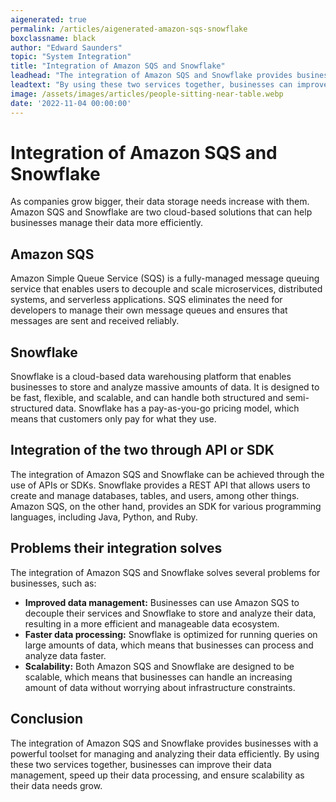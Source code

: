 ```yaml
---
aigenerated: true
permalink: /articles/aigenerated-amazon-sqs-snowflake
boxclassname: black
author: "Edward Saunders"
topic: "System Integration"
title: "Integration of Amazon SQS and Snowflake"
leadhead: "The integration of Amazon SQS and Snowflake provides businesses with a powerful toolset for managing and analyzing their data efficiently"
leadtext: "By using these two services together, businesses can improve their data management, speed up their data processing, and ensure scalability as their data needs grow."
image: /assets/images/articles/people-sitting-near-table.webp
date: '2022-11-04 00:00:00'
---
```

<div class="arttext">	<h1>Integration of Amazon SQS and Snowflake</h1>
	<p>As companies grow bigger, their data storage needs increase with them. Amazon SQS and Snowflake are two cloud-based solutions that can help businesses manage their data more efficiently. </p>
	<h2>Amazon SQS</h2>
	<p>Amazon Simple Queue Service (SQS) is a fully-managed message queuing service that enables users to decouple and scale microservices, distributed systems, and serverless applications. SQS eliminates the need for developers to manage their own message queues and ensures that messages are sent and received reliably.</p>
	<h2>Snowflake</h2>
	<p>Snowflake is a cloud-based data warehousing platform that enables businesses to store and analyze massive amounts of data. It is designed to be fast, flexible, and scalable, and can handle both structured and semi-structured data. Snowflake has a pay-as-you-go pricing model, which means that customers only pay for what they use.</p>
	<h2>Integration of the two through API or SDK</h2>
	<p>The integration of Amazon SQS and Snowflake can be achieved through the use of APIs or SDKs. Snowflake provides a REST API that allows users to create and manage databases, tables, and users, among other things. Amazon SQS, on the other hand, provides an SDK for various programming languages, including Java, Python, and Ruby.</p>
	<h2>Problems their integration solves</h2>
	<p>The integration of Amazon SQS and Snowflake solves several problems for businesses, such as:</p>
	<ul>
		<li><strong>Improved data management:</strong> Businesses can use Amazon SQS to decouple their services and Snowflake to store and analyze their data, resulting in a more efficient and manageable data ecosystem.</li>
		<li><strong>Faster data processing:</strong> Snowflake is optimized for running queries on large amounts of data, which means that businesses can process and analyze data faster.</li>
		<li><strong>Scalability:</strong> Both Amazon SQS and Snowflake are designed to be scalable, which means that businesses can handle an increasing amount of data without worrying about infrastructure constraints.</li>
	</ul>
	<h2>Conclusion</h2>
	<p>The integration of Amazon SQS and Snowflake provides businesses with a powerful toolset for managing and analyzing their data efficiently. By using these two services together, businesses can improve their data management, speed up their data processing, and ensure scalability as their data needs grow.</p>
</div>